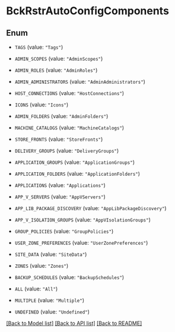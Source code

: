 # BckRstrAutoConfigComponents

## Enum


* `TAGS` (value: `"Tags"`)

* `ADMIN_SCOPES` (value: `"AdminScopes"`)

* `ADMIN_ROLES` (value: `"AdminRoles"`)

* `ADMIN_ADMINISTRATORS` (value: `"AdminAdministrators"`)

* `HOST_CONNECTIONS` (value: `"HostConnections"`)

* `ICONS` (value: `"Icons"`)

* `ADMIN_FOLDERS` (value: `"AdminFolders"`)

* `MACHINE_CATALOGS` (value: `"MachineCatalogs"`)

* `STORE_FRONTS` (value: `"StoreFronts"`)

* `DELIVERY_GROUPS` (value: `"DeliveryGroups"`)

* `APPLICATION_GROUPS` (value: `"ApplicationGroups"`)

* `APPLICATION_FOLDERS` (value: `"ApplicationFolders"`)

* `APPLICATIONS` (value: `"Applications"`)

* `APP_V_SERVERS` (value: `"AppVServers"`)

* `APP_LIB_PACKAGE_DISCOVERY` (value: `"AppLibPackageDiscovery"`)

* `APP_V_ISOLATION_GROUPS` (value: `"AppVIsolationGroups"`)

* `GROUP_POLICIES` (value: `"GroupPolicies"`)

* `USER_ZONE_PREFERENCES` (value: `"UserZonePreferences"`)

* `SITE_DATA` (value: `"SiteData"`)

* `ZONES` (value: `"Zones"`)

* `BACKUP_SCHEDULES` (value: `"BackupSchedules"`)

* `ALL` (value: `"All"`)

* `MULTIPLE` (value: `"Multiple"`)

* `UNDEFINED` (value: `"Undefined"`)


[[Back to Model list]](../README.md#documentation-for-models) [[Back to API list]](../README.md#documentation-for-api-endpoints) [[Back to README]](../README.md)


